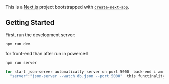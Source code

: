 This is a [Next.js](https://nextjs.org) project bootstrapped with [`create-next-app`](https://nextjs.org/docs/pages/api-reference/create-next-app).

## Getting Started

First, run the development server:

```bash
npm run dev

```
for front-end 
than  after run  in powercell

```bash
npm run server

for start json-server automatically server on port 5000  back-end i am use json-server for handling crud operations   
  "server":"json-server --watch db.json --port 5000"  this functinality implemnent in package.json file

```












